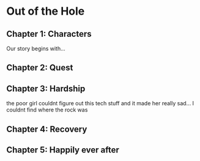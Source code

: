 # Out of the Hole

## Chapter 1: Characters

Our story begins with...


## Chapter 2: Quest


## Chapter 3: Hardship
the poor girl couldnt figure out this tech stuff and it made her really sad... I couldnt find where the rock was


## Chapter 4: Recovery


## Chapter 5: Happily ever after

